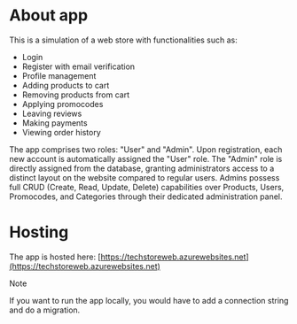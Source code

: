 # About app
This is a simulation of a web store with functionalities such as: 
- Login
- Register with email verification
- Profile management
- Adding products to cart
- Removing products from cart
- Applying promocodes
- Leaving reviews
- Making payments
- Viewing order history

The app comprises two roles: "User" and "Admin". Upon registration, each new account is automatically assigned the "User" role. The "Admin" role is directly assigned from the database, granting administrators access to a distinct layout on the website compared to regular users. Admins possess full CRUD (Create, Read, Update, Delete) capabilities over Products, Users, Promocodes, and Categories through their dedicated administration panel.

# Hosting
The app is hosted here: [https://techstoreweb.azurewebsites.net](https://techstoreweb.azurewebsites.net)
> [!NOTE]
> If you want to run the app locally, you would have to add a connection string and do a migration.
